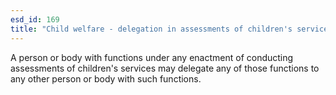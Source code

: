 ```yaml
---
esd_id: 169
title: "Child welfare - delegation in assessments of children's services"
---
```


A person or body with functions under any enactment of conducting assessments of children's services may delegate any of those functions to any other person or body with such functions.

